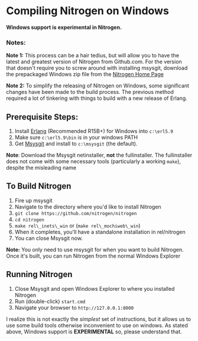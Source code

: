 # Compiling Nitrogen on Windows

**Windows support is experimental in Nitrogen.**

### Notes:

**Note 1:** This process can be a hair tedius, but will allow you to have the latest
and greatest version of Nitrogen from Github.com.  For the version that doesn't
require you to screw around with installing msysgit, download the prepackaged
Windows zip file from the [Nitrogen Home Page](http://www.nitrogenproject.com)

**Note 2:** To simplify the releasing of Nitrogen on Windows, some significant
changes have been made to the build process. The previous method required a
lot of tinkering with things to build with a new release of Erlang.

## Prerequisite Steps:

1. Install [Erlang](http://www.erlang.org/download.html) (Recommended R15B+) for Windows into `c:\erl5.9`
2. Make sure `c:\erl5.9\bin` is in your windows PATH
3. Get [Msysgit](http://code.google.com/p/msysgit/downloads/list) and install to `c:\msysgit` (the default). 

**Note**: Download the Msysgit netinstaller, **not** the fullinstaller.  The 
fullinstaller does not come with some necessary tools (particularly a working
`make`), despite the misleading name

## To Build Nitrogen

1. Fire up msysgit
2. Navigate to the directory where you'd like to install Nitrogen
3. `git clone https://github.com/nitrogen/nitrogen`
4. `cd nitrogen`
5. `make rel\_inets\_win` or (`make rel\_mochiweb\_win`)
6. When it completes, you'll have a standalone installation in rel/nitrogen
7. You can close Msysgit now.

**Note:** You only need to use msysgit for when you want to build Nitrogen.
Once it's built, you can run Nitrogen from the normal Windows Explorer

## Running Nitrogen

1. Close Msysgit and open Windows Explorer to where you installed Nitrogen
2. Run (double-click) `start.cmd`
3. Navigate your browser to `http://127.0.0.1:8000`


I realize this is not exactly the *simplest* set of instructions, but it allows
us to use some build tools otherwise inconvenient to use on windows.  As stated
above, Windows support is **EXPERIMENTAL** so, please understand that.
